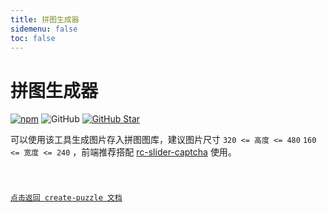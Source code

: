 ```yaml
---
title: 拼图生成器
sidemenu: false
toc: false
---
```


# 拼图生成器

[![npm][npm]][npm-url] ![GitHub](https://img.shields.io/github/license/caijf/create-puzzle.svg) [![GitHub Star][github-star]][github-url]

可以使用该工具生成图片存入拼图图库，建议图片尺寸 `320 <= 高度 <= 480` `160 <= 宽度 <= 240` ，前端推荐搭配 [rc-slider-captcha] 使用。

<code src="./demos/generator.tsx" inline />

[点击返回 create-puzzle 文档](./)

[rc-slider-captcha]: https://caijf.github.io/rc-slider-captcha/
[npm]: https://img.shields.io/npm/v/create-puzzle.svg
[npm-url]: https://npmjs.com/package/create-puzzle
[github-star]: https://img.shields.io/github/stars/caijf/create-puzzle?style=social
[github-url]: https://github.com/caijf/create-puzzle
